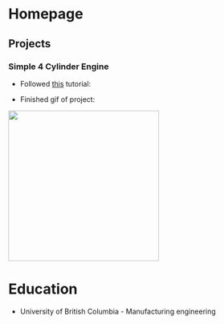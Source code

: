 # Homepage

## Projects
### Simple 4 Cylinder Engine
- Followed [this](https://www.youtube.com/watch?v=WVX7jRljp7k) tutorial:

- Finished gif of project:
<img src="/docs/assets/inventor1-ezgif.com-optimize.gif" width="300">


# Education
- University of British Columbia - Manufacturing engineering
